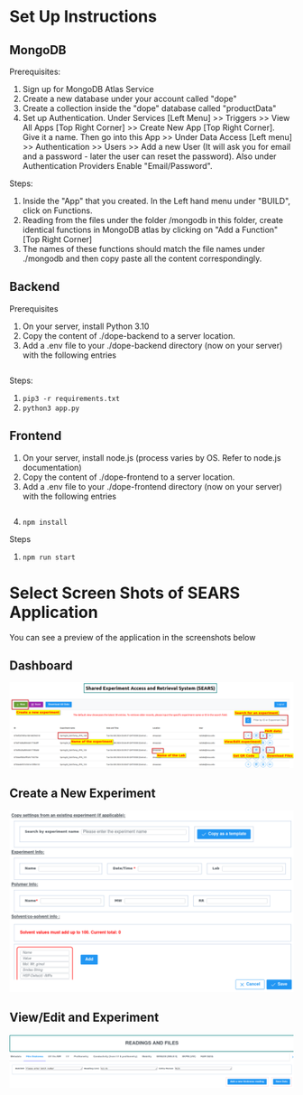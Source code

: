 # Set Up Instructions

## MongoDB
Prerequisites:
1. Sign up for MongoDB Atlas Service
2. Create a new database under your account called "dope"
3. Create a collection inside the "dope" database called "productData"
4. Set up Authentication. Under Services [Left Menu] >> Triggers >> View All Apps [Top Right Corner] >> Create New App [Top Right Corner]. Give it a name. Then go into this App >> Under Data Access [Left menu] >> Authentication >> Users >> Add a new User (It will ask you for email and a password - later the user can reset the password). Also under Authentication Providers Enable "Email/Password".

Steps:
1. Inside the "App" that you created. In the Left hand menu under "BUILD", click on Functions.
2. Reading from the files under the folder /mongodb in this folder, create identical functions in MongoDB atlas by clicking on "Add a Function" [Top Right Corner]
3. The names of these functions should match the file names under ./mongodb and then copy paste all the content correspondingly. 

## Backend
Prerequisites
1. On your server, install Python 3.10
2. Copy the content of ./dope-backend to a server location.
3. Add a .env file to your ./dope-backend directory (now on your server) with the following entries
   ```
   ```
Steps:

1. ```pip3 -r requirements.txt```
2. ```python3 app.py```

## Frontend
1. On your server, install node.js (process  varies by OS. Refer to node.js documentation) 
2. Copy the content of ./dope-frontend to a server location.
3. Add a .env file to your ./dope-frontend directory (now on your server) with the following entries
   ```
   ```
4. ```npm install```

Steps
1. ```npm run start```


# Select Screen Shots of SEARS Application
You can see a preview of the application in the screenshots below

## Dashboard
![plot](./screenshots/SEARS1.png)

## Create a New Experiment
![plot](./screenshots/SEARS2.png)

## View/Edit and Experiment
![plot](./screenshots/SEARS3.png)

